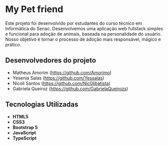 # My Pet friend

Este projeto foi desenvolvido por estudantes do curso técnico em Informática do Senac. Desenvolvemos uma aplicação web fullstack simples e funcional para adoção de animais, baseada na personalidade do usuário.
Nosso objetivo é tornar o processo de adoção mais responsável, mágico e prático.


## Desenvolvedores do projeto
- Matheus Amorim   (https://github.com/Amorimo)
- Yesenia Salas    (https://github.com/Yessalas)
- Nicoli Santos    (https://github.com/Nic0libatista)
- Gabriela Queiroz (https://github.com/GabrielaQueirozs)


## Tecnologias Utilizadas
- **HTML5**
- **CSS3**
- **Bootstrap 5**
- **JavaScript**
- **TypeScript**